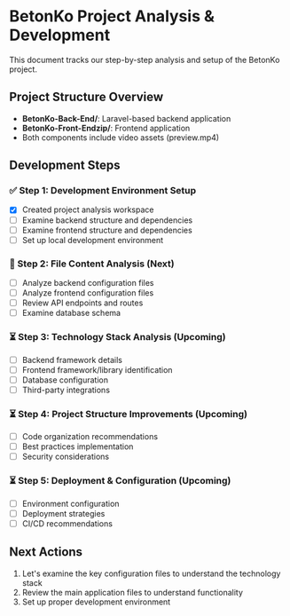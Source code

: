 # BetonKo Project Analysis & Development

This document tracks our step-by-step analysis and setup of the BetonKo project.

## Project Structure Overview

- **BetonKo-Back-End/**: Laravel-based backend application
- **BetonKo-Front-Endzip/**: Frontend application
- Both components include video assets (preview.mp4)

## Development Steps

### ✅ Step 1: Development Environment Setup
- [x] Created project analysis workspace
- [ ] Examine backend structure and dependencies
- [ ] Examine frontend structure and dependencies
- [ ] Set up local development environment

### 🔄 Step 2: File Content Analysis (Next)
- [ ] Analyze backend configuration files
- [ ] Analyze frontend configuration files
- [ ] Review API endpoints and routes
- [ ] Examine database schema

### ⏳ Step 3: Technology Stack Analysis (Upcoming)
- [ ] Backend framework details
- [ ] Frontend framework/library identification
- [ ] Database configuration
- [ ] Third-party integrations

### ⏳ Step 4: Project Structure Improvements (Upcoming)
- [ ] Code organization recommendations
- [ ] Best practices implementation
- [ ] Security considerations

### ⏳ Step 5: Deployment & Configuration (Upcoming)
- [ ] Environment configuration
- [ ] Deployment strategies
- [ ] CI/CD recommendations

## Next Actions

1. Let's examine the key configuration files to understand the technology stack
2. Review the main application files to understand functionality
3. Set up proper development environment
